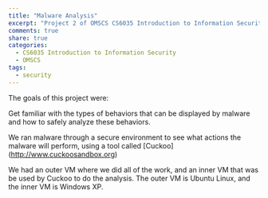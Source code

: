 ```yaml
---
title: "Malware Analysis"
excerpt: "Project 2 of OMSCS CS6035 Introduction to Information Security, exploring Buffer Overflow vulnerability and how to exploit it"
comments: true
share: true
categories:
  - CS6035 Introduction to Information Security
  - OMSCS
tags:
  - security
---
```


The goals of this project were:

Get familiar with the types of behaviors that can be displayed by malware and how to safely analyze these behaviors.

We ran malware through a secure environment to see what actions the malware will perform, using a tool called [Cuckoo] (http://www.cuckoosandbox.org)

We had an outer VM where we did all of the work, and an inner VM that was be used by Cuckoo to do the analysis. 
The outer VM is Ubuntu Linux, and the inner VM is Windows XP.